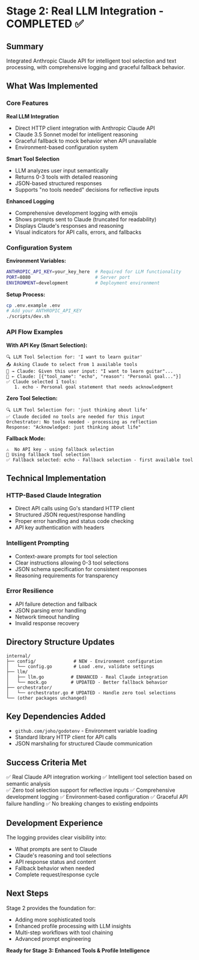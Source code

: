 # Stage 2: Real LLM Integration - COMPLETED ✅

## Summary

Integrated Anthropic Claude API for intelligent tool selection and text processing, with comprehensive logging and graceful fallback behavior.

## What Was Implemented

### Core Features

**Real LLM Integration**
- Direct HTTP client integration with Anthropic Claude API
- Claude 3.5 Sonnet model for intelligent reasoning
- Graceful fallback to mock behavior when API unavailable
- Environment-based configuration system

**Smart Tool Selection**
- LLM analyzes user input semantically
- Returns 0-3 tools with detailed reasoning
- JSON-based structured responses
- Supports "no tools needed" decisions for reflective inputs

**Enhanced Logging**
- Comprehensive development logging with emojis
- Shows prompts sent to Claude (truncated for readability)
- Displays Claude's responses and reasoning
- Visual indicators for API calls, errors, and fallbacks

### Configuration System

**Environment Variables:**
```bash
ANTHROPIC_API_KEY=your_key_here  # Required for LLM functionality
PORT=8080                        # Server port
ENVIRONMENT=development          # Deployment environment
```

**Setup Process:**
```bash
cp .env.example .env
# Add your ANTHROPIC_API_KEY
./scripts/dev.sh
```

### API Flow Examples

**With API Key (Smart Selection):**
```
🔍 LLM Tool Selection for: 'I want to learn guitar'
📤 Asking Claude to select from 1 available tools
🤖 → Claude: Given this user input: "I want to learn guitar"...
🤖 ← Claude: [{"tool_name": "echo", "reason": "Personal goal..."}]
✅ Claude selected 1 tools:
   1. echo - Personal goal statement that needs acknowledgment
```

**Zero Tool Selection:**
```
🔍 LLM Tool Selection for: 'just thinking about life'
✅ Claude decided no tools are needed for this input
Orchestrator: No tools needed - processing as reflection
Response: "Acknowledged: just thinking about life"
```

**Fallback Mode:**
```
⚠️  No API key - using fallback selection
🔧 Using fallback tool selection
✅ Fallback selected: echo - Fallback selection - first available tool
```

## Technical Implementation

### HTTP-Based Claude Integration
- Direct API calls using Go's standard HTTP client
- Structured JSON request/response handling
- Proper error handling and status code checking
- API key authentication with headers

### Intelligent Prompting
- Context-aware prompts for tool selection
- Clear instructions allowing 0-3 tool selections
- JSON schema specification for consistent responses
- Reasoning requirements for transparency

### Error Resilience
- API failure detection and fallback
- JSON parsing error handling
- Network timeout handling
- Invalid response recovery

## Directory Structure Updates

```
internal/
├── config/              # NEW - Environment configuration
│   └── config.go        # Load .env, validate settings
├── llm/
│   ├── llm.go          # ENHANCED - Real Claude integration
│   └── mock.go         # UPDATED - Better fallback behavior
├── orchestrator/
│   └── orchestrator.go # UPDATED - Handle zero tool selections
└── (other packages unchanged)
```

## Key Dependencies Added

- `github.com/joho/godotenv` - Environment variable loading
- Standard library HTTP client for API calls
- JSON marshaling for structured Claude communication

## Success Criteria Met

✅ Real Claude API integration working
✅ Intelligent tool selection based on semantic analysis  
✅ Zero tool selection support for reflective inputs
✅ Comprehensive development logging
✅ Environment-based configuration
✅ Graceful API failure handling
✅ No breaking changes to existing endpoints

## Development Experience

The logging provides clear visibility into:
- What prompts are sent to Claude
- Claude's reasoning and tool selections  
- API response status and content
- Fallback behavior when needed
- Complete request/response cycle

## Next Steps

Stage 2 provides the foundation for:
- Adding more sophisticated tools
- Enhanced profile processing with LLM insights
- Multi-step workflows with tool chaining
- Advanced prompt engineering

**Ready for Stage 3: Enhanced Tools & Profile Intelligence**